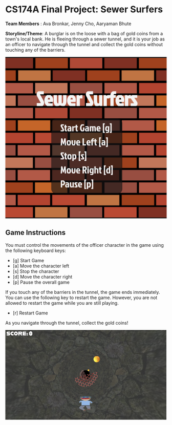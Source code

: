 # CS174A Final Project: Sewer Surfers

**Team Members** : Ava Bronkar, Jenny Cho, Aaryaman Bhute

**Storyline/Theme**: 
    A burglar is on the loose with a bag of gold coins from a town's local bank. He is fleeing through a sewer tunnel, and it is your job as an officer to navigate through the tunnel and collect the gold coins without touching any of the barriers.


![image](assets/start-screen-unflipped.png)


## Game Instructions 
You must control the movements of the officer character in the game using the following keyboard keys:
  * [g] Start Game
  * [a] Move the character left
  * [s] Stop the character
  * [d] Move the character right
  * [p] Pause the overall game

If you touch any of the barriers in the tunnel, the game ends immediately. You can use the following key to restart the game. However, you are not allowed to restart the game while you are still playing.
  * [r] Restart Game

As you navigate through the tunnel, collect the gold coins!

![image](assets/player-screen.png)
